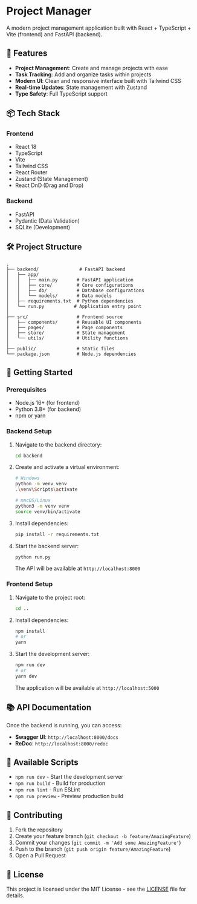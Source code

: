 # Project Manager

A modern project management application built with React + TypeScript + Vite (frontend) and FastAPI (backend).

## 🚀 Features

- **Project Management**: Create and manage projects with ease
- **Task Tracking**: Add and organize tasks within projects
- **Modern UI**: Clean and responsive interface built with Tailwind CSS
- **Real-time Updates**: State management with Zustand
- **Type Safety**: Full TypeScript support

## 📦 Tech Stack

### Frontend
- React 18
- TypeScript
- Vite
- Tailwind CSS
- React Router
- Zustand (State Management)
- React DnD (Drag and Drop)

### Backend
- FastAPI
- Pydantic (Data Validation)
- SQLite (Development)

## 🛠️ Project Structure

```
.
├── backend/               # FastAPI backend
│   ├── app/              
│   │   ├── main.py       # FastAPI application
│   │   ├── core/         # Core configurations
│   │   ├── db/           # Database configurations
│   │   └── models/       # Data models
│   ├── requirements.txt  # Python dependencies
│   └── run.py           # Application entry point
│
├── src/                  # Frontend source
│   ├── components/       # Reusable UI components
│   ├── pages/            # Page components
│   ├── store/            # State management
│   └── utils/            # Utility functions
│
├── public/               # Static files
└── package.json          # Node.js dependencies
```

## 🚀 Getting Started

### Prerequisites

- Node.js 16+ (for frontend)
- Python 3.8+ (for backend)
- npm or yarn

### Backend Setup

1. Navigate to the backend directory:
   ```bash
   cd backend
   ```

2. Create and activate a virtual environment:
   ```bash
   # Windows
   python -m venv venv
   .\venv\Scripts\activate
   
   # macOS/Linux
   python3 -m venv venv
   source venv/bin/activate
   ```

3. Install dependencies:
   ```bash
   pip install -r requirements.txt
   ```

4. Start the backend server:
   ```bash
   python run.py
   ```
   The API will be available at `http://localhost:8000`

### Frontend Setup

1. Navigate to the project root:
   ```bash
   cd ..
   ```

2. Install dependencies:
   ```bash
   npm install
   # or
   yarn
   ```

3. Start the development server:
   ```bash
   npm run dev
   # or
   yarn dev
   ```
   The application will be available at `http://localhost:5000`

## 📚 API Documentation

Once the backend is running, you can access:

- **Swagger UI**: `http://localhost:8000/docs`
- **ReDoc**: `http://localhost:8000/redoc`

## 📝 Available Scripts

- `npm run dev` - Start the development server
- `npm run build` - Build for production
- `npm run lint` - Run ESLint
- `npm run preview` - Preview production build

## 🤝 Contributing

1. Fork the repository
2. Create your feature branch (`git checkout -b feature/AmazingFeature`)
3. Commit your changes (`git commit -m 'Add some AmazingFeature'`)
4. Push to the branch (`git push origin feature/AmazingFeature`)
5. Open a Pull Request

## 📄 License

This project is licensed under the MIT License - see the [LICENSE](LICENSE) file for details.
